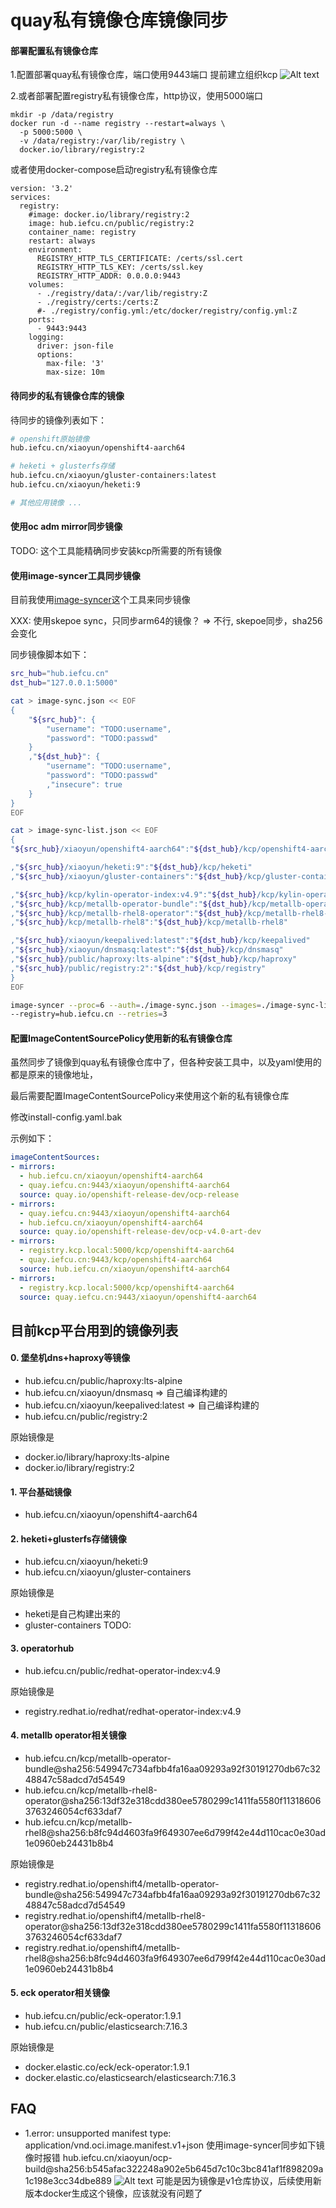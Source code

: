 # quay私有镜像仓库镜像同步

#### 部署配置私有镜像仓库

1.配置部署quay私有镜像仓库，端口使用9443端口
提前建立组织kcp
![Alt text](./asserts/1646030897658.png)

2.或者部署配置registry私有镜像仓库，http协议，使用5000端口
```
mkdir -p /data/registry
docker run -d --name registry --restart=always \
  -p 5000:5000 \
  -v /data/registry:/var/lib/registry \
  docker.io/library/registry:2
```

或者使用docker-compose启动registry私有镜像仓库
```
version: '3.2'
services:
  registry:
    #image: docker.io/library/registry:2
    image: hub.iefcu.cn/public/registry:2
    container_name: registry
    restart: always
    environment:
      REGISTRY_HTTP_TLS_CERTIFICATE: /certs/ssl.cert
      REGISTRY_HTTP_TLS_KEY: /certs/ssl.key
      REGISTRY_HTTP_ADDR: 0.0.0.0:9443
    volumes:
      - ./registry/data/:/var/lib/registry:Z
      - ./registry/certs:/certs:Z
      #- ./registry/config.yml:/etc/docker/registry/config.yml:Z
    ports:
      - 9443:9443
    logging:
      driver: json-file
      options:
        max-file: '3'
        max-size: 10m
```

#### 待同步的私有镜像仓库的镜像

待同步的镜像列表如下：
```bash
# openshift原始镜像
hub.iefcu.cn/xiaoyun/openshift4-aarch64

# heketi + glusterfs存储
hub.iefcu.cn/xiaoyun/gluster-containers:latest
hub.iefcu.cn/xiaoyun/heketi:9

# 其他应用镜像 ...
```

#### 使用oc adm mirror同步镜像

TODO: 这个工具能精确同步安装kcp所需要的所有镜像

#### 使用image-syncer工具同步镜像

目前我使用[image-syncer](https://github.com/AliyunContainerService/image-syncer)这个工具来同步镜像

XXX: 使用skepoe sync，只同步arm64的镜像？ => 不行, skepoe同步，sha256会变化

同步镜像脚本如下：
```bash
src_hub="hub.iefcu.cn"
dst_hub="127.0.0.1:5000"

cat > image-sync.json << EOF
{
    "${src_hub}": {
        "username": "TODO:username",
        "password": "TODO:passwd"
    }
    ,"${dst_hub}": {
        "username": "TODO:username",
        "password": "TODO:passwd"
        ,"insecure": true
    }
}
EOF

cat > image-sync-list.json << EOF
{
"${src_hub}/xiaoyun/openshift4-aarch64":"${dst_hub}/kcp/openshift4-aarch64"

,"${src_hub}/xiaoyun/heketi:9":"${dst_hub}/kcp/heketi"
,"${src_hub}/xiaoyun/gluster-containers":"${dst_hub}/kcp/gluster-containers"

,"${src_hub}/kcp/kylin-operator-index:v4.9":"${dst_hub}/kcp/kylin-operator-index:v4.9"
,"${src_hub}/kcp/metallb-operator-bundle":"${dst_hub}/kcp/metallb-operator-bundle"
,"${src_hub}/kcp/metallb-rhel8-operator":"${dst_hub}/kcp/metallb-rhel8-operator"
,"${src_hub}/kcp/metallb-rhel8":"${dst_hub}/kcp/metallb-rhel8"

,"${src_hub}/xiaoyun/keepalived:latest":"${dst_hub}/kcp/keepalived"
,"${src_hub}/xiaoyun/dnsmasq:latest":"${dst_hub}/kcp/dnsmasq"
,"${src_hub}/public/haproxy:lts-alpine":"${dst_hub}/kcp/haproxy"
,"${src_hub}/public/registry:2":"${dst_hub}/kcp/registry"
}
EOF

image-syncer --proc=6 --auth=./image-sync.json --images=./image-sync-list.json --namespace=public \
--registry=hub.iefcu.cn --retries=3
```

#### 配置ImageContentSourcePolicy使用新的私有镜像仓库

虽然同步了镜像到quay私有镜像仓库中了，但各种安装工具中，以及yaml使用的都是原来的镜像地址，

最后需要配置ImageContentSourcePolicy来使用这个新的私有镜像仓库

修改install-config.yaml.bak

示例如下：

```yaml
imageContentSources:
- mirrors:
  - hub.iefcu.cn/xiaoyun/openshift4-aarch64
  - quay.iefcu.cn:9443/xiaoyun/openshift4-aarch64
  source: quay.io/openshift-release-dev/ocp-release
- mirrors:
  - quay.iefcu.cn:9443/xiaoyun/openshift4-aarch64
  - hub.iefcu.cn/xiaoyun/openshift4-aarch64
  source: quay.io/openshift-release-dev/ocp-v4.0-art-dev
- mirrors:
  - registry.kcp.local:5000/kcp/openshift4-aarch64
  - quay.iefcu.cn:9443/kcp/openshift4-aarch64
  source: hub.iefcu.cn/xiaoyun/openshift4-aarch64
- mirrors:
  - registry.kcp.local:5000/kcp/openshift4-aarch64
  source: quay.iefcu.cn:9443/xiaoyun/openshift4-aarch64
```

## 目前kcp平台用到的镜像列表

#### 0. 堡垒机dns+haproxy等镜像

* hub.iefcu.cn/public/haproxy:lts-alpine
* hub.iefcu.cn/xiaoyun/dnsmasq => 自己编译构建的
* hub.iefcu.cn/xiaoyun/keepalived:latest => 自己编译构建的
* hub.iefcu.cn/public/registry:2

原始镜像是
* docker.io/library/haproxy:lts-alpine
* docker.io/library/registry:2

#### 1. 平台基础镜像

* hub.iefcu.cn/xiaoyun/openshift4-aarch64

#### 2. heketi+glusterfs存储镜像

* hub.iefcu.cn/xiaoyun/heketi:9
* hub.iefcu.cn/xiaoyun/gluster-containers

原始镜像是

* heketi是自己构建出来的
* gluster-containers TODO:

#### 3. operatorhub

* hub.iefcu.cn/public/redhat-operator-index:v4.9

原始镜像是

* registry.redhat.io/redhat/redhat-operator-index:v4.9

#### 4. metallb operator相关镜像

* hub.iefcu.cn/kcp/metallb-operator-bundle@sha256:549947c734afbb4fa16aa09293a92f30191270db67c3248847c58adcd7d54549
* hub.iefcu.cn/kcp/metallb-rhel8-operator@sha256:13df32e318cdd380ee5780299c1411fa5580f113186063763246054cf633daf7
* hub.iefcu.cn/kcp/metallb-rhel8@sha256:b8fc94d4603fa9f649307ee6d799f42e44d110cac0e30ad1e0960eb24431b8b4

原始镜像是

* registry.redhat.io/openshift4/metallb-operator-bundle@sha256:549947c734afbb4fa16aa09293a92f30191270db67c3248847c58adcd7d54549
* registry.redhat.io/openshift4/metallb-rhel8-operator@sha256:13df32e318cdd380ee5780299c1411fa5580f113186063763246054cf633daf7
* registry.redhat.io/openshift4/metallb-rhel8@sha256:b8fc94d4603fa9f649307ee6d799f42e44d110cac0e30ad1e0960eb24431b8b4

#### 5. eck operator相关镜像

* hub.iefcu.cn/public/eck-operator:1.9.1
* hub.iefcu.cn/public/elasticsearch:7.16.3

原始镜像是

* docker.elastic.co/eck/eck-operator:1.9.1
* docker.elastic.co/elasticsearch/elasticsearch:7.16.3

## FAQ

* 1.error: unsupported manifest type: application/vnd.oci.image.manifest.v1+json
使用image-syncer同步如下镜像时报错
hub.iefcu.cn/xiaoyun/ocp-build@sha256:b545afac322248a902e5b645d7c10c3bc841af1f898209a1c198e3cc34dbe889
![Alt text](./asserts/2022-02-28_16-42.png)
可能是因为镜像是v1仓库协议，后续使用新版本docker生成这个镜像，应该就没有问题了
